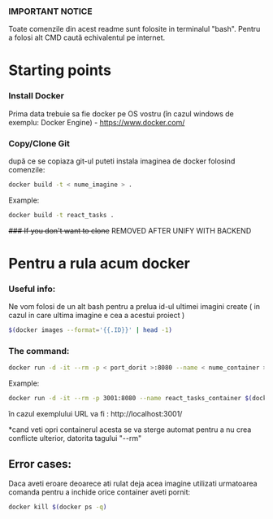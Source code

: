 ### IMPORTANT NOTICE
Toate comenzile din acest readme sunt folosite in terminalul "bash". Pentru a folosi alt CMD caută echivalentul pe internet.
# Starting points
### Install Docker
Prima data trebuie sa fie docker pe OS vostru (în cazul windows de exemplu: Docker Engine) - https://www.docker.com/
### Copy/Clone Git
după ce se copiaza git-ul puteti instala imaginea de docker folosind comenzile:
```bash
docker build -t < nume_imagine > .
```
Example:
```bash
docker build -t react_tasks .
```
~~### If you don't want to clone~~
REMOVED AFTER UNIFY WITH BACKEND

# Pentru a rula acum docker
### Useful info:
Ne vom folosi de un alt bash pentru a prelua id-ul ultimei imagini create ( in cazul in care ultima imagine e cea a acestui proiect )
```bash
$(docker images --format='{{.ID}}' | head -1)
```
### The command:
```bash
docker run -d -it --rm -p < port_dorit >:8080 --name < nume_container > $(docker images --format='{{.ID}}' | head -1) 
```

Example:
```bash
docker run -d -it --rm -p 3001:8080 --name react_tasks_container $(docker images --format='{{.ID}}' | head -1)
```

în cazul exemplului URL va fi : http://localhost:3001/

*cand veti opri containerul acesta se va sterge automat pentru a nu crea conflicte ulterior, datorita tagului "--rm"

## Error cases:
Daca aveti eroare deoarece ati rulat deja acea imagine utilizati urmatoarea comanda pentru a inchide orice container aveti pornit:
```bash
docker kill $(docker ps -q)
```

